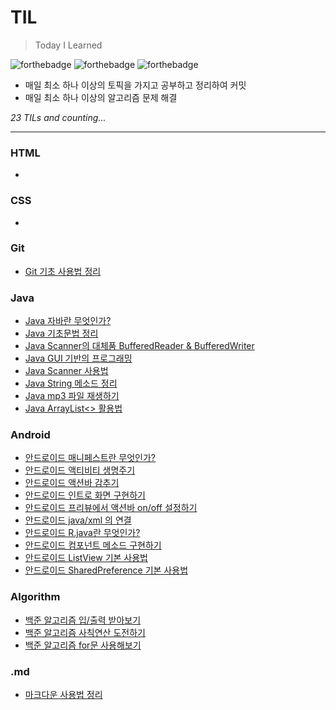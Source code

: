 # TIL
> Today I Learned

![forthebadge](https://forthebadge.com/images/badges/built-with-love.svg) ![forthebadge](https://forthebadge.com/images/badges/made-with-java.svg) ![forthebadge](https://forthebadge.com/images/badges/uses-git.svg)

- 매일 최소 하나 이상의 토픽을 가지고 공부하고 정리하여 커밋
- 매일 최소 하나 이상의 알고리즘 문제 해결

*23 TILs and counting...*

<hr>

### HTML
 -

### CSS
 -

### Git
 - [Git 기초 사용법 정리](Git/how_to_use_git.md)

### Java
 - [Java 자바란 무엇인가?](Java/about_java.md)
 - [Java 기초문법 정리](Java/grammar.md)
 - [Java Scanner의 대체품 BufferedReader & BufferedWriter](Java/bufferedreader_bufferedwriter.md)
 - [Java GUI 기반의 프로그래밍](Java/gui.md)
 - [Java Scanner 사용법](Java/scanner.md)
 - [Java String 메소드 정리](Java/string.md)
 - [Java mp3 파일 재생하기](Java/music.md)
 - [Java ArrayList<> 활용법](Java/arraylist.md)

### Android
 - [안드로이드 매니페스트란 무엇인가?](Android/manifests.md)
 - [안드로이드 액티비티 생명주기](Android/Activity_Life_Cycle.md)
 - [안드로이드 액션바 감추기](Android/hide-action-bar.md)
 - [안드로이드 인트로 화면 구현하기](Android/intro.md)
 - [안드로이드 프리뷰에서 액션바 on/off 설정하기](Android/preview.md)
 - [안드로이드 java/xml 의 연결](Android/connect_java_xml.md)
 - [안드로이드 R.java란 무엇인가?](Android/R_java.md)
 - [안드로이드 컴포넌트 메소드 구현하기](Android/use_components.md)
 - [안드로이드 ListView 기본 사용법](Android/listview.md)
 - [안드로이드 SharedPreference 기본 사용법](Android/sharedpreferences.md)

### Algorithm
 - [백준 알고리즘 입/출력 받아보기](Algorithm/input_output.md)
 - [백준 알고리즘 사칙연산 도전하기](Algorithm/Arithmetic_operation.md)
 - [백준 알고리즘 for문 사용해보기](Algorithm/for_loop.md)

### .md
 - [마크다운 사용법 정리](markdown/how_to_use_markdown.md)
